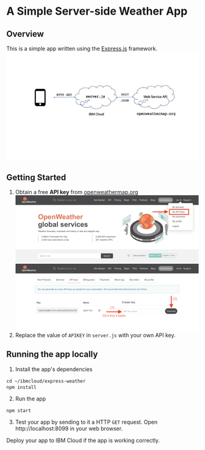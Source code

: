 # A Simple Server-side Weather App
## Overview
This is a simple app written using the [Express.js](https://expressjs.com) framework.
![Express-weather](graphics/381F-T01.jpg?raw=true "Weather App")

## Getting Started
1. Obtain a free **API key** from [openweathermap.org](http://openweathermap.org)
![API Key 01](graphics/API01.png?raw=true "Create API Key")
![API Key 02](graphics/API02.png?raw=true "Create API Key")
2. Replace the value of `APIKEY` in `server.js` with your own API key.

## Running the app locally
1. Install the app's dependencies
```
cd ~/ibmcloud/express-weather
npm install
```
2. Run the app 
```
npm start
```
3. Test your app by sending to it a HTTP `GET` request.  Open http://localhost:8099 in your web browser.

Deploy your app to IBM Cloud if the app is working correctly.
